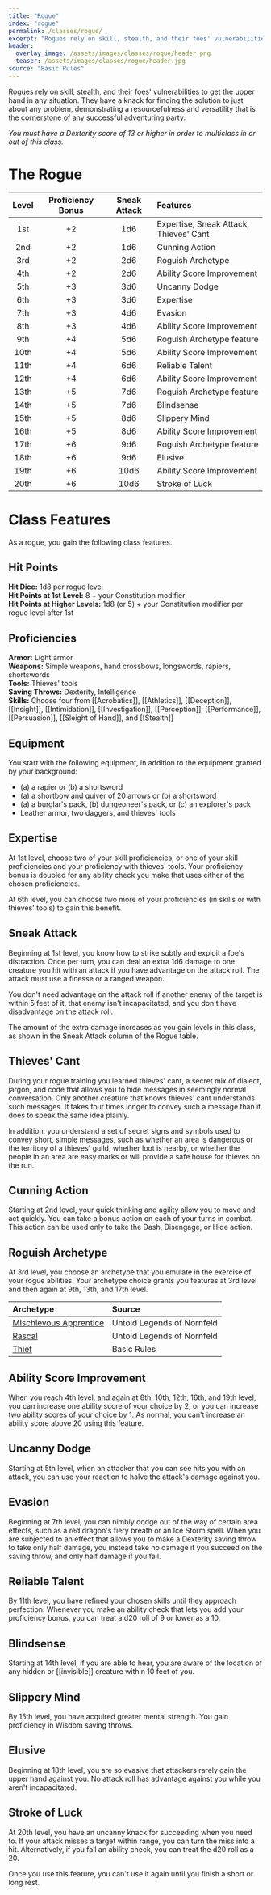 ```yaml
---
title: "Rogue"
index: "rogue"
permalink: /classes/rogue/
excerpt: "Rogues rely on skill, stealth, and their foes' vulnerabilities to get the upper hand in any situation."
header:
  overlay_image: /assets/images/classes/rogue/header.png
  teaser: /assets/images/classes/rogue/header.jpg
source: "Basic Rules"
---
```


Rogues rely on skill, stealth, and their foes' vulnerabilities to get the upper hand in any situation. They have a knack for finding the solution to just about any problem, demonstrating a resourcefulness and versatility that is the cornerstone of any successful adventuring party.

*You must have a Dexterity score of 13 or higher in order to multiclass in or out of this class.*

# The Rogue

| Level | Proficiency Bonus | Sneak Attack | Features                                   |
| :---: | :---------------: | :----------: | :----------------------------------------- |
| 1st   | +2                | 1d6          | Expertise, Sneak Attack, Thieves' Cant     |
| 2nd   | +2                | 1d6          | Cunning Action                             |
| 3rd   | +2                | 2d6          | Roguish Archetype                          |
| 4th   | +2                | 2d6          | Ability Score Improvement                  |
| 5th   | +3                | 3d6          | Uncanny Dodge                              |
| 6th   | +3                | 3d6          | Expertise                                  |
| 7th   | +3                | 4d6          | Evasion                                    |
| 8th   | +3                | 4d6          | Ability Score Improvement                  |
| 9th   | +4                | 5d6          | Roguish Archetype feature                  |
| 10th  | +4                | 5d6          | Ability Score Improvement                  |
| 11th  | +4                | 6d6          | Reliable Talent                            |
| 12th  | +4                | 6d6          | Ability Score Improvement                  |
| 13th  | +5                | 7d6          | Roguish Archetype feature                  |
| 14th  | +5                | 7d6          | Blindsense                                 |
| 15th  | +5                | 8d6          | Slippery Mind                              |
| 16th  | +5                | 8d6          | Ability Score Improvement                  |
| 17th  | +6                | 9d6          | Roguish Archetype feature                  |
| 18th  | +6                | 9d6          | Elusive                                    |
| 19th  | +6                | 10d6         | Ability Score Improvement                  |
| 20th  | +6                | 10d6         | Stroke of Luck                             |

# Class Features
As a rogue, you gain the following class features.

## Hit Points
**Hit Dice:** 1d8 per rogue level \
**Hit Points at 1st Level:** 8 + your Constitution modifier \
**Hit Points at Higher Levels:** 1d8 (or 5) + your Constitution modifier per rogue level after 1st

## Proficiencies
**Armor:** Light armor \
**Weapons:** Simple weapons, hand crossbows, longswords, rapiers, shortswords \
**Tools:** Thieves' tools \
**Saving Throws:** Dexterity, Intelligence \
**Skills:** Choose four from [[Acrobatics]], [[Athletics]], [[Deception]], [[Insight]], [[Intimidation]], [[Investigation]], [[Perception]], [[Performance]], [[Persuasion]], [[Sleight of Hand]], and [[Stealth]]

## Equipment
You start with the following equipment, in addition to the equipment granted by your background:
- (a) a rapier or (b) a shortsword
- (a) a shortbow and quiver of 20 arrows or (b) a shortsword
- (a) a burglar's pack, (b) dungeoneer's pack, or (c) an explorer's pack
- Leather armor, two daggers, and thieves' tools

## Expertise
At 1st level, choose two of your skill proficiencies, or one of your skill proficiencies and your proficiency with thieves' tools. Your proficiency bonus is doubled for any ability check you make that uses either of the chosen proficiencies.

At 6th level, you can choose two more of your proficiencies (in skills or with thieves' tools) to gain this benefit.

## Sneak Attack
Beginning at 1st level, you know how to strike subtly and exploit a foe's distraction. Once per turn, you can deal an extra 1d6 damage to one creature you hit with an attack if you have advantage on the attack roll. The attack must use a finesse or a ranged weapon.

You don't need advantage on the attack roll if another enemy of the target is within 5 feet of it, that enemy isn't incapacitated, and you don't have disadvantage on the attack roll.

The amount of the extra damage increases as you gain levels in this class, as shown in the Sneak Attack column of the Rogue table.

## Thieves' Cant
During your rogue training you learned thieves' cant, a secret mix of dialect, jargon, and code that allows you to hide messages in seemingly normal conversation. Only another creature that knows thieves' cant understands such messages. It takes four times longer to convey such a message than it does to speak the same idea plainly.

In addition, you understand a set of secret signs and symbols used to convey short, simple messages, such as whether an area is dangerous or the territory of a thieves' guild, whether loot is nearby, or whether the people in an area are easy marks or will provide a safe house for thieves on the run.

## Cunning Action
Starting at 2nd level, your quick thinking and agility allow you to move and act quickly. You can take a bonus action on each of your turns in combat. This action can be used only to take the Dash, Disengage, or Hide action.

## Roguish Archetype
At 3rd level, you choose an archetype that you emulate in the exercise of your rogue abilities. Your archetype choice grants you features at 3rd level and then again at 9th, 13th, and 17th level.

| Archetype                                        | Source                         |
| :----------------------------------------------- | :----------------------------- |
| [Mischievous Apprentice](mischievous-apprentice) | Untold Legends of Nornfeld     |
| [Rascal](rascal)                                 | Untold Legends of Nornfeld     |
| [Thief](thief)                                   | Basic Rules                    |

## Ability Score Improvement
When you reach 4th level, and again at 8th, 10th, 12th, 16th, and 19th level, you can increase one ability score of your choice by 2, or you can increase two ability scores of your choice by 1. As normal, you can't increase an ability score above 20 using this feature.

## Uncanny Dodge
Starting at 5th level, when an attacker that you can see hits you with an attack, you can use your reaction to halve the attack's damage against you.

## Evasion
Beginning at 7th level, you can nimbly dodge out of the way of certain area effects, such as a red dragon's fiery breath or an Ice Storm spell. When you are subjected to an effect that allows you to make a Dexterity saving throw to take only half damage, you instead take no damage if you succeed on the saving throw, and only half damage if you fail.

## Reliable Talent
By 11th level, you have refined your chosen skills until they approach perfection. Whenever you make an ability check that lets you add your proficiency bonus, you can treat a d20 roll of 9 or lower as a 10.

## Blindsense
Starting at 14th level, if you are able to hear, you are aware of the location of any hidden or [[invisible]] creature within 10 feet of you.

## Slippery Mind
By 15th level, you have acquired greater mental strength. You gain proficiency in Wisdom saving throws.

## Elusive
Beginning at 18th level, you are so evasive that attackers rarely gain the upper hand against you. No attack roll has advantage against you while you aren't incapacitated.

## Stroke of Luck
At 20th level, you have an uncanny knack for succeeding when you need to. If your attack misses a target within range, you can turn the miss into a hit. Alternatively, if you fail an ability check, you can treat the d20 roll as a 20.

Once you use this feature, you can't use it again until you finish a short or long rest.

